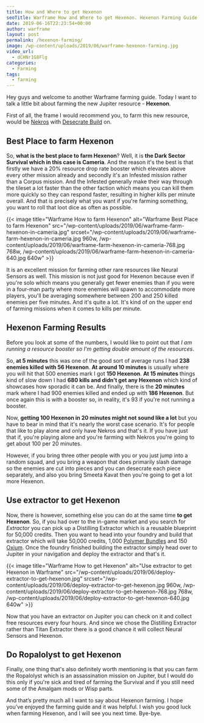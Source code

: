 ```yaml
---
title: How and Where to get Hexenon
seoTitle: Warframe How and Where to get Hexenon. Hexenon Farming Guide
date: 2019-06-16T22:23:54+00:00
author: warframe
layout: post
permalink: /hexenon-farming/
image: /wp-content/uploads/2019/06/warframe-hexenon-farming.jpg
video_url:
  - dCHNr1G8Flg
categories:
  - Farming
tags:
  - farming
---
```

Hey guys and welcome to another Warframe farming guide. Today I want to talk a little bit about farming the new Jupiter resource - **Hexenon**.<!--more-->

First of all, the frame I would recommend you, to farm this new resource, would be [Nekros](/warframes/nekros/ "Warframe Nekros") with [Desecrate Build](/nekros-desecrate-build/ "Nekros Desecrate Build") on.

## Best Place to farm Hexenon
So, **what is the best place to farm Hexenon**? Well, it is <b>the Dark Sector Survival which in this case is Cameria</b>. And the reason it's the best is that firstly we have a 20% resource drop rate booster which elevates above every other mission already and secondly it's an Infested mission rather than a Corpus mission. And the Infested generally make their way through the tileset a lot faster than the other faction which means you can kill them more quickly so they can respond faster, resulting in higher kills per minute overall. And that is precisely what you want if you're farming something, you want to roll that loot dice as often as possible.

{{< image title=\"Warframe How to farm Hexenon\" alt=\"Warframe Best Place to farm Hexenon\" src=\"/wp-content/uploads/2019/06/warframe-farm-hexenon-in-cameria.jpg\" srcset=\"/wp-content/uploads/2019/06/warframe-farm-hexenon-in-cameria.jpg 960w, /wp-content/uploads/2019/06/warframe-farm-hexenon-in-cameria-768.jpg 768w, /wp-content/uploads/2019/06/warframe-farm-hexenon-in-cameria-640.jpg 640w\" >}}

It is an excellent mission for farming other rare resources like Neural Sensors as well. This mission is not just good for Hexenon because even if you're solo which means you generally get fewer enemies than if you were in a four-man party where more enemies will spawn to accommodate more players, you'll be averaging somewhere between 200 and 250 killed enemies per five minutes. And it's quite a lot. It's kind of on the upper end of farming missions when it comes to kills per minute. 


## Hexenon Farming Results
Before you look at some of the numbers, I would like to point out that *I am running a resource booster so I'm getting double amount of the resources*.

So, <b>at 5 minutes</b> this was one of the good sort of average runs I had <b>238 enemies killed with 56 Hexenon</b>. <b>At around 10 minutes</b> is usually where you will hit that 500 enemies mark I got <b>150 Hexenon</b>. <b>At 15 minutes</b> things kind of slow down I had <b>680 kills and didn't get any Hexenon</b> which kind of showcases how sporadic it can be. And finally, there is the <b>20 minutes</b> mark where I had 900 enemies killed and ended up with <b>186 Hexenon</b>. But once again this is with a booster so, in reality, it's 93 if you're not running a booster.

Now, <b>getting 100 Hexenon in 20 minutes might not sound like a lot</b> but you have to bear in mind that it's nearly the worst case scenario. It's for people that like to play alone and only have Nekros and that's it. If you have just that if, you're playing alone and you're farming with Nekros you're going to get about 100 per 20 minutes. 

However, if you bring three other people with you or you just jump into a random squad, and you bring a weapon that does primarily slash damage so the enemies are cut into pieces and you can desecrate each piece separately, and also you bring Smeeta Kavat then you're going to get a lot more Hexenon.

## Use extractor to get Hexenon
Now, there is however, something else you can do at the same time **to get Hexenon**. So, if you had over to the in-game market and you search for *Extractor* you can pick up a Distilling Extractor which is a reusable blueprint for 50,000 credits. Then you want to head into your foundry and build that extractor which will take 50,000 credits, 1,000 [Polymer Bundles](/polymer-bundles-farming/ "How and Where to get Polymer Bundles") and 150 [Oxium](/oxium-farming/ "Oxium Farming Guide"). Once the foundry finished building the extractor simply head over to Jupiter in your navigation and deploy the extractor and that's it.

{{< image title=\"Warframe How to get Hexenon\" alt=\"Use extractor to get Hexenon in Warframe\" src=\"/wp-content/uploads/2019/06/deploy-extractor-to-get-hexenon.jpg\" srcset=\"/wp-content/uploads/2019/06/deploy-extractor-to-get-hexenon.jpg 960w, /wp-content/uploads/2019/06/deploy-extractor-to-get-hexenon-768.jpg 768w, /wp-content/uploads/2019/06/deploy-extractor-to-get-hexenon-640.jpg 640w\" >}}

Now that you have an extractor on Jupiter you can check on it and collect free resources every four hours. And since we chose the Distilling Extractor rather than Titan Extractor there is a good chance it will collect Neural Sensors and Hexenon. 

## Do Ropalolyst to get Hexenon
Finally, one thing that's also definitely worth mentioning is that you can farm the Ropalolyst which is an assassination mission on Jupiter, but I would do this only if you're sick and tired of farming the Survival and if you still need some of the Amalgam mods or Wisp parts.

And that’s pretty much all I want to say about Hexenon farming. I hope you’ve enjoyed the farming guide and it was helpful. I wish you good luck when farming Hexenon, and I will see you next time. Bye-bye.